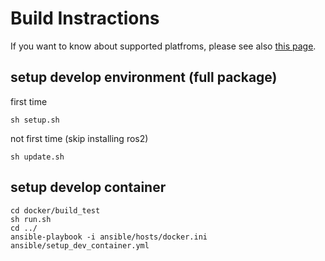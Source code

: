 # Build Instractions

If you want to know about supported platfroms, please see also [this page](supported_platforms.md).

## setup develop environment (full package)

first time
```
sh setup.sh
```

not first time (skip installing ros2)
```
sh update.sh
```

## setup develop container

```
cd docker/build_test
sh run.sh
cd ../
ansible-playbook -i ansible/hosts/docker.ini ansible/setup_dev_container.yml
```